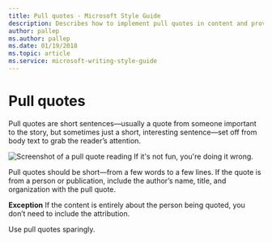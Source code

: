 ```yaml
---
title: Pull quotes - Microsoft Style Guide
description: Describes how to implement pull quotes in content and provides an example of how to include pull quotes.
author: pallep
ms.author: pallep
ms.date: 01/19/2018
ms.topic: article
ms.service: microsoft-writing-style-guide
---
```


# Pull quotes

Pull quotes are short sentences—usually a quote from someone important to the story, but sometimes just a short, interesting sentence—set off from body text to grab the reader’s attention. 

![Screenshot of a pull quote reading If it's not fun, you're doing it wrong.](media/pull-quotes/pull-quote.png)

Pull quotes
should be short—from a few words to a few lines. If the quote is
from a person or publication, include the author’s name, title, and
organization with the pull quote.

**Exception** If the content is entirely about the person being quoted, you don’t need to include the attribution.

Use
pull quotes sparingly.
